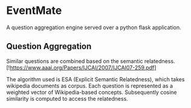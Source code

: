 # EventMate
A question aggregation engine served over a python flask application.

## Question Aggregation
Similar questions are combined based on the semantic relatedness. [!https://www.aaai.org/Papers/IJCAI/2007/IJCAI07-259.pdf]

The algorithm used is ESA (Explicit Semantic Relatedness), which takes wikipedia documents as corpus. Each question is represented as a weighted vector of Wikipedia-based concepts. Subsequently cosine similarity is computed to access the relatedness.
